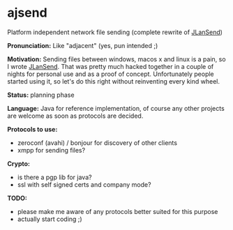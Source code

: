 ajsend
======

Platform independent network file sending (complete rewrite of [JLanSend](https://github.com/flat235/JLanSend))

**Pronunciation:** Like "adjacent" (yes, pun intended ;)

**Motivation:**
Sending files between windows, macos x and linux is a pain, so I wrote [JLanSend](https://github.com/flat235/JLanSend).
That was pretty much hacked together in a couple of nights for personal use and as a proof of concept. Unfortunately people started using it, so let's do this right without reinventing every kind wheel.

**Status:** planning phase

**Language:** Java for reference implementation, of course any other projects are welcome as soon as protocols are decided.

**Protocols to use:**
 - zeroconf (avahi) / bonjour for discovery of other clients
 - xmpp for sending files?

**Crypto:**
 - is there a pgp lib for java?
 - ssl with self signed certs and company mode?

**TODO:**
 - please make me aware of any protocols better suited for this purpose
 - actually start coding ;)
